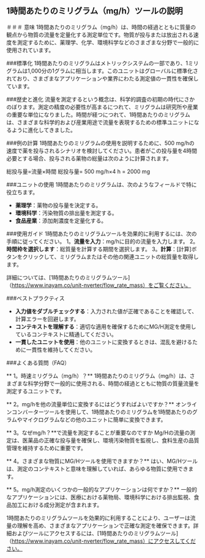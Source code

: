 ## 1時間あたりのミリグラム（mg/h）ツールの説明

＃＃＃ 意味
1時間あたりのミリグラム（mg/h）は、時間の経過とともに質量の観点から物質の流量を定量化する測定単位です。物質が投与または放出される速度を測定するために、薬理学、化学、環境科学などのさまざまな分野で一般的に使用されています。

###標準化
1時間あたりのミリグラムはメトリックシステムの一部であり、1ミリグラムは1,000分の1グラムに相当します。このユニットはグローバルに標準化されており、さまざまなアプリケーションや業界にわたる測定値の一貫性を確保しています。

###歴史と進化
流量を測定するという概念は、科学的調査の初期の時代にさかのぼります。測定の精度の必要性が高まるにつれて、ミリグラムは研究所や産業の重要な単位になりました。時間が経つにつれて、1時間あたりのミリグラムは、さまざまな科学的および産業用途で流量を表現するための標準ユニットになるように進化してきました。

###例の計算
1時間あたりのミリグラムの使用を説明するために、500 mg/hの速度で薬を投与されるシナリオを検討してください。患者がこの投与量を4時間必要とする場合、投与される薬物の総量は次のように計算されます。

総投与量=流量×時間
総投与量= 500 mg/h×4 h = 2000 mg

###ユニットの使用
1時間あたりのミリグラムは、次のようなフィールドで特に役立ちます。
-  **薬理学**：薬物の投与量を決定する。
-  **環境科学**：汚染物質の排出量を測定する。
-  **食品産業**：添加剤濃度を定量化する。

###使用ガイド
1時間あたりのミリグラムツールを効果的に利用するには、次の手順に従ってください。
1。**流量を入力**：mg/hに目的の流量を入力します。
2。**時間枠を選択します**：総質量を計算する期間を選択します。
3。**計算**：[計算]ボタンをクリックして、ミリグラムまたはその他の関連ユニットの総質量を取得します。

詳細については、[1時間あたりのミリグラムツール]（https://www.inayam.co/unit-nverter/flow_rate_mass）をご覧ください。

###ベストプラクティス
-  **入力値をダブルチェックする**：入力された値が正確であることを確認して、計算エラーを回避します。
-  **コンテキストを理解する**：適切な適用を確保するためにMG/H測定を使用しているコンテキストに精通してください。
-  **一貫したユニットを使用**：他のユニットに変換するときは、混乱を避けるために一貫性を維持してください。

###よくある質問（FAQ）

** 1。時速ミリグラム（mg/h）？**
1時間あたりのミリグラム（mg/h）は、さまざまな科学分野で一般的に使用される、時間の経過とともに物質の質量流量を測定するユニットです。

** 2。mg/hを他の流量単位に変換するにはどうすればよいですか？**
オンラインコンバーターツールを使用して、1時間あたりのミリグラムを1時間あたりのグラムやマイクログラムなどの他のユニットに簡単に変換できます。

** 3。なぜmg/h？**で流量を測定することが重要なのですか
Mg/Hの流量の測定は、医薬品の正確な投与量を確保し、環境汚染物質を監視し、食料生産の品質管理を維持するために重要です。

** 4。さまざまな物質にMG/Hツールを使用できますか？**
はい、MG/Hツールは、測定のコンテキストと意味を理解していれば、あらゆる物質に使用できます。

** 5。mg/h測定のいくつかの一般的なアプリケーションは何ですか？**
一般的なアプリケーションには、医療における薬物局、環境科学における排出監視、食品加工における成分測定が含まれます。

1時間あたりのミリグラムツールを効果的に利用することにより、ユーザーは流量の理解を高め、さまざまなアプリケーションで正確な測定を確保できます。詳細およびツールにアクセスするには、[1時間あたりのミリグラムツール]（https://www.inayam.co/unit-nverter/flow_rate_mass）にアクセスしてください。
